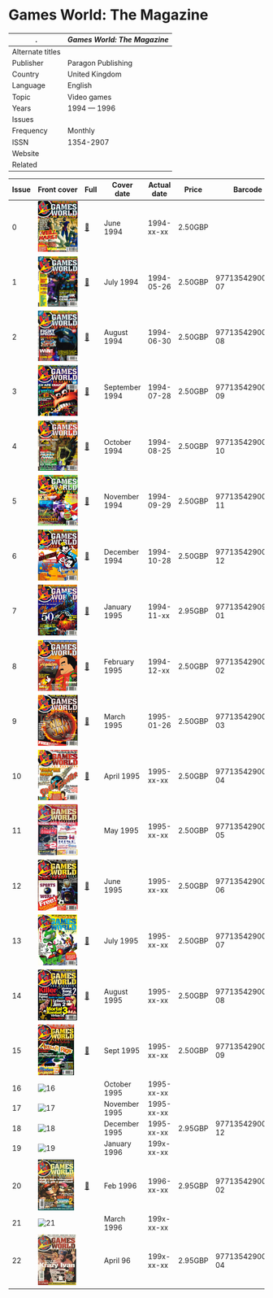 # Games World: The Magazine

. | _Games World: The Magazine_
--- | ---
Alternate titles | 
Publisher | Paragon Publishing
Country | United Kingdom
Language | English
Topic | Video games
Years | 1994 &mdash; 1996
Issues | 
Frequency | Monthly
ISSN | 1354-2907
Website | 
Related | 

Issue | Front&nbsp;cover | Full | Cover date | Actual date | Price | Barcode | Extras
----- | ---------------- | ---- | ---------- | ----------- | ----- | ------- | ------
0|![0](gamesworld/00.png)|[🔗][0]|June 1994|1994-xx-xx|2.50GBP||
1|![1](gamesworld/01.png)|[🔗][1]|July 1994|1994-05-26|2.50GBP|9771354290003-07|A Survivor's Guide to Arcade Combat book
2|![2](gamesworld/02.png)|[🔗][2]|August 1994|1994-06-30|2.50GBP|9771354290003-08|
3|![3](gamesworld/03.png)|[🔗][3]|September 1994|1994-07-28|2.50GBP|9771354290003-09|
4|![4](gamesworld/04.png)|[🔗][4]|October 1994|1994-08-25|2.50GBP|9771354290003-10|
5|![5](gamesworld/05.png)|[🔗][5]|November 1994|1994-09-29|2.50GBP|9771354290003-11|EA Sports Guide supplement
6|![6](gamesworld/06.png)|[🔗][6]|December 1994|1994-10-28|2.50GBP|9771354290003-12|The Ultimate Cheats Bible book
7|![7](gamesworld/07.png)|[🔗][7]|January 1995|1994-11-xx|2.95GBP|9771354290997-01|50 Games Without Equal book
8|![8](gamesworld/08.png)|[🔗][8]|February 1995|1994-12-xx|2.50GBP|9771354290003-02|1995 calendar
9|![9](gamesworld/09.png)|[🔗][9]|March 1995|1995-01-26|2.50GBP|9771354290003-03|NBA Jam Tournament Edition poster
10|![10](gamesworld/10.png)|[🔗][10]|April 1995|1995-xx-xx|2.50GBP|9771354290003-04|Beavis and Butt-Head tattoo
11|![11](gamesworld/11.png)||May 1995|1995-xx-xx|2.50GBP|9771354290003-05|A Survivor's Guide to Arcade Combat 2 book
12|![12](gamesworld/12.png)|[🔗][12]|June 1995|1995-xx-xx|2.50GBP|9771354290003-06|Sports World book
13|![13](gamesworld/13.png)|[🔗][13]|July 1995|1995-xx-xx|2.50GBP|9771354290003-07|
14|![14](gamesworld/14.png)|[🔗][14]|August 1995|1995-xx-xx|2.50GBP|9771354290003-08|
15|![15](gamesworld/15.png)|[🔗][15]|Sept 1995|1995-xx-xx|2.50GBP|9771354290003-09|
16|![16](gamesworld/16.png)||October 1995|1995-xx-xx|||
17|![17](gamesworld/17.png)||November 1995|1995-xx-xx|||
18|![18](gamesworld/18.png)||December 1995|1995-xx-xx|2.95GBP|9771354290010-12|Floppy disk
19|![19](gamesworld/19.png)||January 1996|199x-xx-xx|||
20|![20](gamesworld/20.png)|[🔗][20]|Feb 1996|1996-xx-xx|2.95GBP|9771354290010-02|
21|![21](gamesworld/21.png)||March 1996|199x-xx-xx|||
22|![22](gamesworld/22.png)||April 96|199x-xx-xx|2.95GBP|9771354290010-04|

[0]: https://archive.org/details/games-world-00
[1]: https://archive.org/details/games-world-01
[2]: https://archive.org/details/games-world-02
[3]: https://archive.org/details/games-world-03
[4]: https://archive.org/details/games-world-04
[5]: https://archive.org/details/games-world-05
[6]: https://archive.org/details/games-world-06
[7]: https://archive.org/details/games-world-07
[8]: https://archive.org/details/games-world-08
[9]: https://archive.org/details/games-world-09
[10]: https://archive.org/details/games-world-10

[12]: https://archive.org/details/games-world-12
[13]: https://archive.org/details/games-world-13
[14]: https://archive.org/details/games-world-14
[15]: https://archive.org/details/games-world-15

[20]: https://archive.org/details/games-world-20-february-1996
